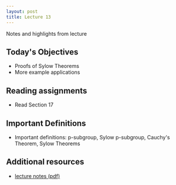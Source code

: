 ```yaml
---
layout: post
title: Lecture 13
---
```


Notes and highlights from lecture

## Today's Objectives

* Proofs of Sylow Theorems
* More example applications

## Reading assignments

* Read Section 17

## Important Definitions
* Important definitions: p-subgroup, Sylow p-subgroup, Cauchy's Theorem, Sylow Theorems

## Additional resources

* <a target="_parent" href="https://wcasper.github.io/math407spring2022/extras/notes/lecture13-2022-03-05.pdf">lecture notes (pdf)</a>
